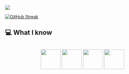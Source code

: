 
<a href="https://www.facebook.com/mirhussainmurtaza/">
<img src="https://i.ibb.co/kB8tCZQ/cool-background-1.png" />
</a>

[![GitHub Streak](https://github-readme-streak-stats.herokuapp.com?user=siraj3838&theme=whatsapp-dark2&card_width=850)](https://git.io/streak-stats)
## :computer: What I know
<br/>
<div align="center">
<img style='width:65px; height: 65px' src="https://i.ibb.co/8rw7T9N/free-react-1-282599.webp"/>
<img style='width:65px; height: 65px' src="https://i.ibb.co/zHBnxNp/Screenshot-2023-12-09-005550.png"/>
<img style='width:65px; height: 65px' src="https://i.ibb.co/7JCKcZ9/icons8-javascript-48.png"/>
<img style='width:65px; height: 65px' src="https://i.ibb.co/cN8yzK0/icons8-react-native-64.png"/>
</div>
